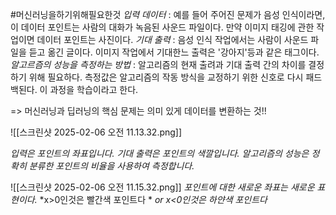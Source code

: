 #머신러닝을하기위해필요한것
*입력 데이터* : 예를 들어 주어진 문제가 음성 인식이라면, 이 데이터 포인트는 사람의 대화가 녹음된 사운드 파일이다. 만약 이미지 태깅에 관한 작업이면 데이터 포인트는 사진이다.
*기대 출력* : 음성 인식 작업에서는 사람이 사운드 파일을 듣고 옮긴 글이다. 이미지 작업에서 기대한느 출력은 '강아지'등과 같은 태그이다.
*알고르즘의 성능을 측정하는 방법* : 알고리즘의 현재 출려과 기대 출력 간의 차이를 결정하기 위해 필요하다. 측정값은 알고리즘의 작동 방식을 교정하기 위한 신호로 다시 패드백된다. 이 과정을 학습이라고 한다.

=> 머신러닝과 딥러닝의 핵심 문제는 의미 있게 데이터를 변환하는 것!!

![[스크린샷 2025-02-06 오전 11.13.32.png]]

*입력은 포인트의 좌표입니다.*
*기대 출력은 포인트의 색깔입니다.*
*알고리즘의 성능은 정확히 분류한 포인트의 비율을 사용하여 측정합니다.*

![[스크린샷 2025-02-06 오전 11.15.32.png]]
*포인트에 대한 새로운 좌표는 새로운 표현이다.*
*x>0인것은 빨간색 포인트다 *
*or x<0인것은 하얀색 포인트다*


